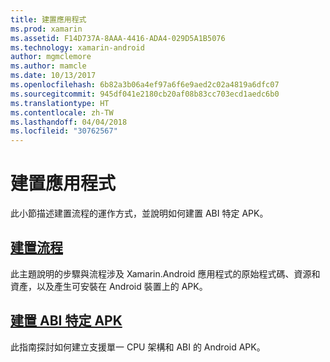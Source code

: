 ```yaml
---
title: 建置應用程式
ms.prod: xamarin
ms.assetid: F14D737A-8AAA-4416-ADA4-029D5A1B5076
ms.technology: xamarin-android
author: mgmclemore
ms.author: mamcle
ms.date: 10/13/2017
ms.openlocfilehash: 6b82a3b06a4ef97a6f6e9aed2c02a4819a6dfc07
ms.sourcegitcommit: 945df041e2180cb20af08b83cc703ecd1aedc6b0
ms.translationtype: HT
ms.contentlocale: zh-TW
ms.lasthandoff: 04/04/2018
ms.locfileid: "30762567"
---
```

# <a name="building-apps"></a>建置應用程式

此小節描述建置流程的運作方式，並說明如何建置 ABI 特定 APK。



##  <a name="build-processandroiddeploy-testbuilding-appsbuild-processmd"></a>[建置流程](~/android/deploy-test/building-apps/build-process.md)

此主題說明的步驟與流程涉及 Xamarin.Android 應用程式的原始程式碼、資源和資產，以及產生可安裝在 Android 裝置上的 APK。


##  <a name="building-abi-specific-apksandroiddeploy-testbuilding-appsabi-specific-apksmd"></a>[建置 ABI 特定 APK](~/android/deploy-test/building-apps/abi-specific-apks.md)

此指南探討如何建立支援單一 CPU 架構和 ABI 的 Android APK。
